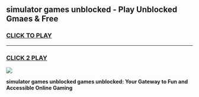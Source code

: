 
## simulator games unblocked - Play Unblocked Gmaes & Free
<h3>
<a href="https://premium.freeplayer.one?title=simulator_games_unblocked&ref=19F">CLICK TO PLAY</a></h3>
<hr>

<h3>
<a href="https://premium.freeplayer.one?title=simulator_games_unblocked&ref=19F">CLICK 2 PLAY</a>
  
</h3>

<a href="https://premium.freeplayer.one?title=simulator_games_unblocked&ref=19F/"><img src="https://clearcache.store/games.png"></a>


**simulator games unblocked games unblocked: Your Gateway to Fun and Accessible Online Gaming**
